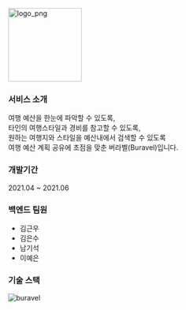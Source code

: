 <img width="149" alt="logo_png" src="https://user-images.githubusercontent.com/62732789/120043719-6c78d000-c047-11eb-9767-1e5df98eeb23.png">

### 서비스 소개
여행 예산을 한눈에 파악할 수 있도록,  
타인의 여행스타일과 경비를 참고할 수 있도록,  
원하는 여행지와 스타일을 예산내에서 검색할 수 있도록  
여행 예산 계획 공유에 초점을 맞춘 버라벨(Buravel)입니다.

### 개발기간
2021.04 ~ 2021.06 

### 백엔드 팀원
- 김근우
- 김은수
- 남기석
- 이예은

### 기술 스택
![buravel](https://user-images.githubusercontent.com/62732789/120909200-99fbf400-c6ad-11eb-83c4-db96b8ce881a.png)
